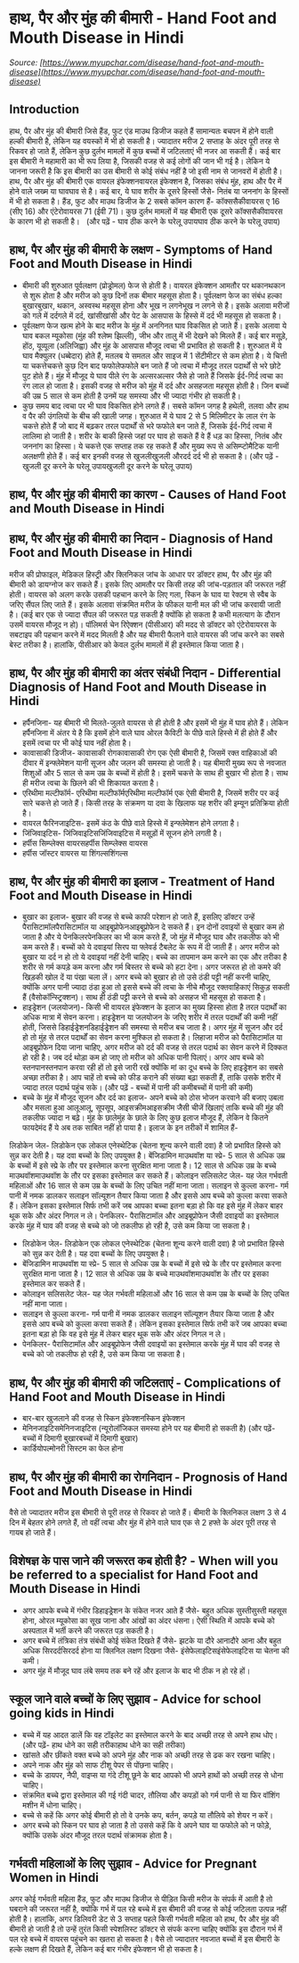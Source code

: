 # हाथ, पैर और मुंह की बीमारी - Hand Foot and Mouth Disease in Hindi
_Source: [https://www.myupchar.com/disease/hand-foot-and-mouth-disease](https://www.myupchar.com/disease/hand-foot-and-mouth-disease)_

## Introduction
हाथ, पैर और मुंह की बीमारी जिसे हैंड, फुट एंड माउथ डिजीज कहते हैं सामान्यतः बचपन में होने वाली हल्की बीमारी है, लेकिन यह वयस्कों में भी हो सकती है। ज्यादातर मरीज 2 सप्ताह के अंदर पूरी तरह से रिकवर हो जाते हैं, लेकिन कुछ दुर्लभ मामलों में कुछ बच्चों में जटिलताएं भी नजर आ सकती हैं। कई बार इस बीमारी ने महामारी का भी रूप लिया है, जिसकी वजह से कई लोगों की जान भी गई है। लेकिन ये जानना जरूरी है कि इस बीमारी का उस बीमारी से कोई संबंध नहीं है जो इसी नाम से जानवरों में होती है।
 
हाथ, पैर और मुंह की बीमारी एक वायरल इंफेक्शनवायरल इंफेक्शन है, जिसका संबंध मुंह, हाथ और पैर में होने वाले जख्म या घावघाव से है। कई बार, ये घाव शरीर के दूसरे हिस्सों जैसे- नितंब या जननांग के हिस्सों में भी हो सकता है। हैंड, फुट और माउथ डिजीज के 2 सबसे कॉमन कारण हैं- कॉक्ससैकीवायरस ए 16 (सीए 16) और एंटेरोवायरस 71 (ईवी 71)। कुछ दुर्लभ मामलों में यह बीमारी एक दूसरे कॉक्ससैकीवायरस के कारण भी हो सकती है।
 
(और पढ़ें - घाव ठीक करने के घरेलू उपायघाव ठीक करने के घरेलू उपाय)

## हाथ, पैर और मुंह की बीमारी के लक्षण - Symptoms of Hand Foot and Mouth Disease in Hindi
- बीमारी की शुरुआत पूर्वलक्षण (प्रोड्रोमल) फेज से होती है। वायरल इंफेक्शन आमतौर पर थकानथकान से शुरू होता है और मरीज को कुछ दिनों तक बीमार महसूस होता है। पूर्वलक्षण फेज का संबंध हल्का बुखारबुखार, थकान, अस्वस्थ महसूस होना और भूख न लगनेभूख न लगने से है। इसके अलावा मरीजों को गले में दर्दगले में दर्द, खांसीखांसी और पेट के आसपास के हिस्से में दर्द भी महसूस हो सकता है।
- पूर्वलक्षण फेज खत्म होने के बाद मरीज के मुंह में अनगिनत घाव विकसित हो जाते हैं। इसके अलावा ये घाव बकल म्यूकोसा (मुंह की श्लेष्म झिल्ली), जीभ और तालु में भी देखने को मिलते हैं। कई बार मसूड़े, होंठ, यूव्यूला (अलिजिह्वा) और मुंह के आसपास मौजूद त्वचा भी प्रभावित हो सकती है। शुरुआत में ये घाव मैक्युलर (धब्बेदार) होते हैं, मतलब ये समतल और साइज में 1 सेंटीमीटर से कम होता है। ये चित्ती या चकत्तेचकत्ते कुछ दिन बाद फफोलेफफोले बन जाते हैं जो त्वचा में मौजूद तरल पदार्थों से भरे छोटे पुट होते हैं। मुंह में मौजूद ये घाव पीले रंग के अल्सरअल्सर जैसे हो जाते हैं जिसके ईर्द-गिर्द त्वचा का रंग लाल हो जाता है। इसकी वजह से मरीज को मुंह में दर्द और असहजता महसूस होती है। जिन बच्चों की उम्र 5 साल से कम होती है उनमें यह समस्या और भी ज्यादा गंभीर हो सकती है।
- कुछ समय बाद त्वचा पर भी घाव विकसित होने लगते हैं। सबसे कॉमन जगह है हथेली, तलवा और हाथ व पैर की उंगलियों के बीच की खाली जगह। शुरुआत में ये घाव 2 से 5 मिलिमीटर के लाल रंग के चकत्ते होते हैं जो बाद में बढ़कर तरल पदार्थों से भरे फफोले बन जाते हैं, जिसके ईर्द-गिर्द त्वचा में लालिमा हो जाती है। शरीर के बाकी हिस्से जहां पर घाव हो सकते हैं वे हैं धड़ का हिस्सा, नितंब और जननांग का हिस्सा। ये चकत्ते एक सप्ताह तक रह सकते हैं और मुख्य रूप से असिम्प्टोमैटिक यानी अलक्षणी होते हैं। कई बार इनकी वजह से खुजलीखुजली औरदर्द दर्द भी हो सकता है। (और पढ़ें - खुजली दूर करने के घरेलू उपायखुजली दूर करने के घरेलू उपाय)

## हाथ, पैर और मुंह की बीमारी का कारण - Causes of Hand Foot and Mouth Disease in Hindi

## हाथ, पैर और मुंह की बीमारी का निदान - Diagnosis of Hand Foot and Mouth Disease in Hindi
मरीज की प्रोफाइल, मेडिकल हिस्ट्री और क्लिनिकल जांच के आधार पर डॉक्टर हाथ, पैर और मुंह की बीमारी को डायग्नोज कर सकते हैं। इसके लिए आमतौर पर किसी तरह की जांच-पड़ताल की जरूरत नहीं होती। वायरस को अलग करके उसकी पहचान करने के लिए गला, स्किन के घाव या रेक्टम से स्वैब के जरिए सैंपल लिए जाते हैं। इसके अलावा संक्रमित मरीज के फीकल यानी मल की भी जांच करवायी जाती है। (कई बार एक से ज्यादा सैंपल की जरूरत पड़ सकती है क्योंकि हो सकता है कभी मलत्याग के दौरान उसमें वायरस मौजूद न हो)। पॉलिमर्स चेन रिऐक्शन (पीसीआर) की मदद से डॉक्टर को एंटेरोवायरस के सबटाइप की पहचान करने में मदद मिलती है और यह बीमारी फैलाने वाले वायरस की जांच करने का सबसे बेस्ट तरीका है। हालांकि, पीसीआर को केवल दुर्लभ मामलों में ही इस्तेमाल किया जाता है।

## हाथ, पैर और मुंह की बीमारी का अंतर संबंधी निदान - Differential Diagnosis of Hand Foot and Mouth Disease in Hindi
- हर्पैनजिना- यह बीमारी भी मिलते-जुलते वायरस से ही होती है और इसमें भी मुंह में घाव होते हैं। लेकिन हर्पैनजिना में अंतर ये है कि इसमें होने वाले घाव ओरल कैविटी के पीछे वाले हिस्से में ही होते हैं और इसमें त्वचा पर भी कोई घाव नहीं होता है।
- कावासाकी डिजीज- कावासाकी रोगकावासाकी रोग एक ऐसी बीमारी है, जिसमें रक्त वाहिकाओं की दीवार में इन्फ्लेमेशन यानी सूजन और जलन की समस्या हो जाती है। यह बीमारी मुख्य रूप से नवजात शिशुओं और 5 साल से कम उम्र के बच्चों में होती है। इसमें चकत्ते के साथ ही बुखार भी होता है। साथ ही मरीज त्वचा के छिलने की भी शिकायत करता है।
- एरिथीमा मल्टीफॉर्म- एरिथीमा मल्टीफॉर्मएरिथीमा मल्टीफॉर्म एक ऐसी बीमारी है, जिसमें शरीर पर कई सारे चकत्ते हो जाते हैं। किसी तरह के संक्रमण या दवा के खिलाफ यह शरीर की इम्यून प्रतिक्रिया होती है।
- वायरल फैरिनजाइटिस- इसमें कंठ के पीछे वाले हिस्से में इन्फ्लेमेशन होने लगता है।
- जिंजिवाइटिस- जिंजिवाइटिसजिंजिवाइटिस में मसूड़ों में सूजन होने लगती है।
- हर्पीस सिम्प्लेक्स वायरसहर्पीस सिम्प्लेक्स वायरस
- हर्पीस जॉस्टर वायरस या शिंगल्सशिंगल्स

## हाथ, पैर और मुंह की बीमारी का इलाज - Treatment of Hand Foot and Mouth Disease in Hindi
- बुखार का इलाज- बुखार की वजह से बच्चे काफी परेशान हो जाते हैं, इसलिए डॉक्टर उन्हें पैरासिटामॉलपैरासिटामॉल या आइबूप्रोफेनआइबूप्रोफेन दे सकते हैं। इन दोनों दवाइयों से बुखार कम हो जाता है और ये पेनकिलरपेनकिलर का भी काम करते हैं, जो मुंह में मौजूद घाव और तकलीफ को भी कम करते हैं। बच्चों को ये दवाइयां सिरप या फ्लेवर्ड टैबलेट के रूप में दी जाती हैं। अगर मरीज को बुखार या दर्द न हो तो ये दवाइयां नहीं देनी चाहिए। बच्चे का तापमान कम करने का एक और तरीका है शरीर से गर्म कपड़े कम करना और गर्म बिस्तर से बच्चे को हटा देना। अगर जरूरत हो तो कमरे की खिड़की खोल दें या पंखा चला लें। अगर बच्चे को बुखार हो तो उसे ठंडी पट्टी नहीं करनी चाहिए, क्योंकि अगर पानी ज्यादा ठंडा हुआ तो इससे बच्चे की त्वचा के नीचे मौजूद रक्तवाहिकाएं सिकुड़ सकती हैं (वैसोकॉन्स्ट्रिक्शन)। साथ ही ठंडी पट्टी करने से बच्चे को असहज भी महसूस हो सकता है।
- हाइड्रेशन (जलयोजन)- किसी भी वायरल इंफेक्शन के इलाज का मुख्य हिस्सा होता है तरल पदार्थों का अधिक मात्रा में सेवन करना। हाइड्रेशन या जलयोजन के जरिए शरीर में तरल पदार्थों की कमी नहीं होती, जिससे डिहाईड्रेशनडिहाईड्रेशन की समस्या से मरीज बच जाता है। अगर मुंह में सूजन और दर्द हो तो मुंह से तरल पदार्थों का सेवन करना मुश्किल हो सकता है। लिहाजा मरीज को पैरासिटामॉल या आइबूप्रोफेन दिया जाना चाहिए, अगर मरीज को दर्द की वजह से तरल पदार्थ का सेवन करने में दिक्कत हो रही है। जब दर्द थोड़ा कम हो जाए तो मरीज को अधिक पानी पिलाएं। अगर आप बच्चे को स्तनपानस्तनपान करवा रही हों तो इसे जारी रखें क्योंकि मां का दूध बच्चे के लिए हाइड्रेशन का सबसे अच्छा तरीका है। आप चाहें तो बच्चे को फीड कराने की संख्या बढ़ा सकती हैं, ताकि उसके शरीर में ज्यादा तरल पदार्थ पहुंच सके। (और पढ़ें - बच्चों में पानी की कमीबच्चों में पानी की कमी)
- बच्चे के मुंह में मौजूद सूजन और दर्द का इलाज- अपने बच्चे को ठोस भोजन करवाने की बजाए उबला और मसला हुआ आलूआलू, सूपसूप, आइसक्रीमआइसक्रीम जैसी चीजें खिलाएं ताकि बच्चे की मुंह की तकलीफ ज्यादा न बढ़े। मुंह के छालेमुंह के छाले के लिए कुछ इलाज मौजूद हैं, लेकिन वे कितने फायदेमंद हैं ये अब तक साबित नहीं हो पाया है। इलाज के इन तरीकों में शामिल हैं-
	
लिडोकेन जेल- लिडोकेन एक लोकल एनेस्थेटिक (चेतना शून्य करने वाली दवा) है जो प्रभावित हिस्से को सुन्न कर देती है। यह दवा बच्चों के लिए उपयुक्त है।
बेंजिडामिन माउथवॉश या स्प्रे- 5 साल से अधिक उम्र के बच्चों में इसे स्प्रे के तौर पर इस्तेमाल करना सुरक्षित माना जाता है। 12 साल से अधिक उम्र के बच्चे माउथवॉशमाउथवॉश के तौर पर इसका इस्तेमाल कर सकते हैं।
कोलाइन सलिसलेट जेल- यह जेल गर्भवती महिलाओं और 16 साल से कम उम्र के बच्चों के लिए उचित नहीं माना जाता।
सलाइन से कुल्ला करना- गर्म पानी में नमक डालकर सलाइन सॉल्यूशन तैयार किया जाता है और इससे आप बच्चे को कुल्ला करवा सकते हैं। लेकिन इसका इस्तेमाल सिर्फ तभी करें जब आपका बच्चा इतना बड़ा हो कि वह इसे मुंह में लेकर बाहर थूक सके और अंदर निगल न ले।
पेनकिलर- पैरासिटामॉल और आइबूप्रोफेन जैसी दवाइयों का इस्तेमाल करके मुंह में घाव की वजह से बच्चे को जो तकलीफ हो रही है, उसे कम किया जा सकता है।
- लिडोकेन जेल- लिडोकेन एक लोकल एनेस्थेटिक (चेतना शून्य करने वाली दवा) है जो प्रभावित हिस्से को सुन्न कर देती है। यह दवा बच्चों के लिए उपयुक्त है।
- बेंजिडामिन माउथवॉश या स्प्रे- 5 साल से अधिक उम्र के बच्चों में इसे स्प्रे के तौर पर इस्तेमाल करना सुरक्षित माना जाता है। 12 साल से अधिक उम्र के बच्चे माउथवॉशमाउथवॉश के तौर पर इसका इस्तेमाल कर सकते हैं।
- कोलाइन सलिसलेट जेल- यह जेल गर्भवती महिलाओं और 16 साल से कम उम्र के बच्चों के लिए उचित नहीं माना जाता।
- सलाइन से कुल्ला करना- गर्म पानी में नमक डालकर सलाइन सॉल्यूशन तैयार किया जाता है और इससे आप बच्चे को कुल्ला करवा सकते हैं। लेकिन इसका इस्तेमाल सिर्फ तभी करें जब आपका बच्चा इतना बड़ा हो कि वह इसे मुंह में लेकर बाहर थूक सके और अंदर निगल न ले।
- पेनकिलर- पैरासिटामॉल और आइबूप्रोफेन जैसी दवाइयों का इस्तेमाल करके मुंह में घाव की वजह से बच्चे को जो तकलीफ हो रही है, उसे कम किया जा सकता है।

## हाथ, पैर और मुंह की बीमारी की जटिलताएं - Complications of Hand Foot and Mouth Disease in Hindi
- बार-बार खुजलाने की वजह से स्किन इंफेक्शनस्किन इंफेक्शन
- मेनिनजाइटिसमेनिनजाइटिस (न्यूरोलॉजिकल समस्या होने पर यह बीमारी हो सकती है) (और पढ़ें- बच्चों में दिमागी बुखारबच्चों में दिमागी बुखार)
- कार्डियोपल्मोनरी सिस्टम का फेल होना

## हाथ, पैर और मुंह की बीमारी का रोगनिदान - Prognosis of Hand Foot and Mouth Disease in Hindi
वैसे तो ज्यादातर मरीज इस बीमारी से पूरी तरह से रिकवर हो जाते हैं। बीमारी के क्लिनिकल लक्षण 3 से 4 दिन में बेहतर होने लगते हैं, तो वहीं त्वचा और मुंह में होने वाले घाव एक से 2 हफ्ते के अंदर पूरी तरह से गायब हो जाते हैं।

## विशेषज्ञ के पास जाने की जरूरत कब होती है? - When will you be referred to a specialist for Hand Foot and Mouth Disease in Hindi
- अगर आपके बच्चे में गंभीर डिहाइड्रेशन के संकेत नजर आते हैं जैसे- बहुत अधिक सुस्तीसुस्ती महसूस होना, ओरल म्यूकोसा का सूख जाना और आंखों का अंदर धंसना। ऐसी स्थिति में आपके बच्चे को अस्पताल में भर्ती करने की जरूरत पड़ सकती है।
- अगर बच्चे में तंत्रिका तंत्र संबंधी कोई संकेत दिखते हैं जैसे- झटके या दौरे आनादौरे आना और बहुत अधिक सिरदर्दसिरदर्द होना या क्लिनिल लक्षण दिखना जैसे- इंसेफेलाइटिसइंसेफेलाइटिस या चेतना की कमी।
- अगर मुंह में मौजूद घाव लंबे समय तक बने रहें और इलाज के बाद भी ठीक न हो रहे हों।

## स्कूल जाने वाले बच्चों के लिए सुझाव - Advice for school going kids in Hindi
- बच्चे में यह आदत डालें कि वह टॉइलेट का इस्तेमाल करने के बाद अच्छी तरह से अपने हाथ धोए। (और पढ़ें- हाथ धोने का सही तरीकाहाथ धोने का सही तरीका)
- खांसते और छींकते वक्त बच्चे को अपने मुंह और नाक को अच्छी तरह से ढक कर रखना चाहिए।
- अपने नाक और मुंह को साफ टीशू पेपर से पोंछना चाहिए।
- बच्चे के डायपर, नैपी, वाइप्स या गंदे टीशू छूने के बाद आपको भी अपने हाथों को अच्छी तरह से धोना चाहिए।
- संक्रमित बच्चे द्वारा इस्तेमाल की गई गंदी चादर, तौलिया और कपड़ों को गर्म पानी से या फिर वॉशिंग मशीन में धोना चाहिए।
- बच्चे से कहें कि अगर कोई बीमारी हो तो वे उनके कप, बर्तन, कपड़े या तौलिये को शेयर न करें।
- अगर बच्चे को स्किन पर घाव हो जाता है तो उससे कहें कि वे अपने घाव या फफोले को न फोड़े, क्योंकि उसके अंदर मौजूद तरल पदार्थ संक्रामक होता है।

## गर्भवती महिलाओं के लिए सुझाव - Advice for Pregnant Women in Hindi
अगर कोई गर्भवती महिला हैंड, फुट और माउथ डिजीज से पीड़ित किसी मरीज के संपर्क में आती है तो घबराने की जरूरत नहीं है, क्योंकि गर्भ में पल रहे बच्चे में इस बीमारी की वजह से कोई जटिलता उत्पन्न नहीं होती है। हालांकि, अगर डिलिवरी डेट से 3 सप्ताह पहले किसी गर्भवती महिला को हाथ, पैर और मुंह की बीमारी हो जाती है तो उन्हें तुरंत किसी स्पेशलिस्ट डॉक्टर से संपर्क करना चाहिए क्योंकि इस दौरान गर्भ में पल रहे बच्चे में वायरस पहुंचने का खतरा हो सकता है। वैसे तो ज्यादातर नवजात बच्चों में इस बीमारी के हल्के लक्षण ही दिखते हैं, लेकिन कई बार गंभीर इंफेक्शन भी हो सकता है।

